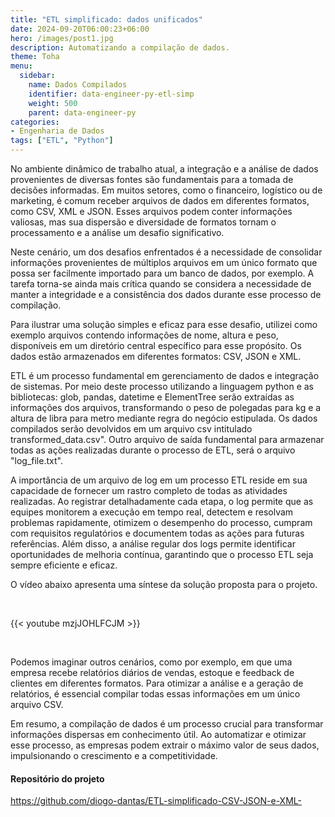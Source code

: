 ```yaml
---
title: "ETL simplificado: dados unificados"
date: 2024-09-20T06:00:23+06:00
hero: /images/post1.jpg
description: Automatizando a compilação de dados.
theme: Toha
menu:
  sidebar:
    name: Dados Compilados
    identifier: data-engineer-py-etl-simp
    weight: 500
    parent: data-engineer-py
categories: 
- Engenharia de Dados
tags: ["ETL", "Python"]
---
```



No ambiente dinâmico de trabalho atual, a integração e a análise de dados provenientes de diversas fontes são fundamentais para a tomada de decisões informadas. Em muitos setores, como o financeiro, logístico ou de marketing, é comum receber arquivos de dados em diferentes formatos, como CSV, XML e JSON. Esses arquivos podem conter informações valiosas, mas sua dispersão e diversidade de formatos tornam o processamento e a análise um desafio significativo.

Neste cenário, um dos desafios enfrentados  é a necessidade de consolidar informações provenientes de múltiplos arquivos em um único formato que possa ser facilmente importado para um banco de dados, por exemplo. A tarefa torna-se ainda mais crítica quando se considera a necessidade de manter a integridade e a consistência dos dados durante esse processo de compilação.

Para ilustrar uma solução simples e eficaz para esse desafio, utilizei como exemplo arquivos contendo informações de nome, altura e peso, disponíveis em um diretório central específico para esse propósito. Os dados estão armazenados em diferentes formatos: CSV, JSON e XML.

ETL é um processo fundamental em gerenciamento de dados e integração de sistemas. Por meio deste processo utilizando a linguagem python e as bibliotecas: glob, pandas, datetime e ElementTree serão extraídas as informações dos arquivos, transformando o peso de polegadas para kg e a altura de libra para metro mediante regra do negócio estipulada. Os dados compilados serão devolvidos em um arquivo csv intitulado transformed_data.csv". Outro arquivo de saída fundamental para armazenar todas as ações realizadas durante o processo de ETL, será o arquivo "log_file.txt".

A importância de um arquivo de log em um processo ETL reside em sua capacidade de fornecer um rastro completo de todas as atividades realizadas. Ao registrar detalhadamente cada etapa, o log permite que as equipes monitorem a execução em tempo real, detectem e resolvam problemas rapidamente, otimizem o desempenho do processo, cumpram com requisitos regulatórios e documentem todas as ações para futuras referências. Além disso, a análise regular dos logs permite identificar oportunidades de melhoria contínua, garantindo que o processo ETL seja sempre eficiente e eficaz.

O vídeo abaixo apresenta uma síntese da solução proposta para o projeto. 

<br>

{{< youtube mzjJOHLFCJM >}}

<br>

Podemos imaginar outros cenários, como por exemplo,  em que uma empresa recebe relatórios diários de vendas, estoque e feedback de clientes em diferentes formatos. Para otimizar a análise e a geração de relatórios, é essencial compilar todas essas informações em um único arquivo CSV.

Em resumo, a compilação de dados é um processo crucial para transformar informações dispersas em conhecimento útil. Ao automatizar e otimizar esse processo, as empresas podem extrair o máximo valor de seus dados, impulsionando o crescimento e a competitividade.

#### Repositório do projeto

https://github.com/diogo-dantas/ETL-simplificado-CSV-JSON-e-XML-
